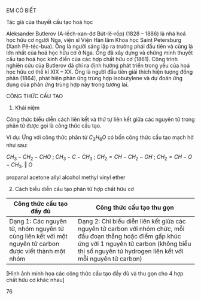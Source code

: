 EM CÓ BIẾT

Tác giả của thuyết cấu tạo hoá học

Aleksander Butlerov (A-lếch-xan-đơ Bút-lê-rốp) (1828 – 1886) là nhà hoá học hữu cơ người Nga, viện sĩ Viện Hàn lâm Khoa học Saint Petersburg (Xanh Pê-téc-bua). Ông là người sáng lập ra trường phái đầu tiên và cũng là lớn nhất của hoá học hữu cơ ở Nga. Ông đã xây dựng và chứng minh thuyết cấu tạo hoá học kinh điển của các hợp chất hữu cơ (1861). Công trình nghiên cứu của Butlerov đã chỉ ra định hướng phát triển trong yếu của hoá học hữu cơ thế kỉ XIX – XX. Ông là người đầu tiên giải thích hiện tượng đồng phân (1864), phát hiện phản ứng trùng hợp isobutylene và dự đoán ứng dụng của phản ứng trùng hợp này trong tương lai.

CÔNG THỨC CẤU TẠO

1. Khái niệm

Công thức biểu diễn cách liên kết và thứ tự liên kết giữa các nguyên tử trong phân tử được gọi là công thức cấu tạo.

Ví dụ: Ứng với công thức phân tử $C_3H_6O$ có bốn công thức cấu tạo mạch hở như sau:

$CH_3-CH_2-CHO$ ; $CH_3-C-CH_3$ ; $CH_2=CH-CH_2-OH$ ; $CH_2=CH-O-CH_3$.
                 ‖
                 O

propanal         acetone         allyl alcohol      methyl vinyl ether

2. Cách biểu diễn cấu tạo phân tử hợp chất hữu cơ

Công thức cấu tạo đầy đủ | Công thức cấu tạo thu gọn
--- | ---
Dạng 1: Các nguyên tử, nhóm nguyên tử cùng liên kết với một nguyên tử carbon được viết thành một nhóm | Dạng 2: Chỉ biểu diễn liên kết giữa các nguyên tử carbon với nhóm chức, mỗi đầu đoạn thẳng hoặc điểm gấp khúc ứng với 1 nguyên tử carbon (không biểu thị số nguyên tử hydrogen liên kết với mỗi nguyên tử carbon)

[Hình ảnh minh họa các công thức cấu tạo đầy đủ và thu gọn cho 4 hợp chất hữu cơ khác nhau]

76